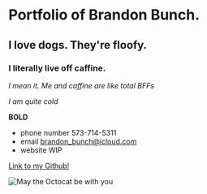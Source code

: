 # Portfolio of Brandon Bunch. 

## I love dogs. They're floofy.

### I literally live off caffine.
_I mean it. Me and caffine are like total BFFs_

_I am quite cold_

**BOLD**

- phone number 573-714-5311
- email brandon_bunch@icloud.com
- website WIP

[Link to my Github!](https://github.com/BunchDevelopment)

![May the Octocat be with you](https://i.pinimg.com/236x/dc/ef/3a/dcef3abedf0e0761203aaeb85886a6f3--jedi-knight-open-source.jpg)